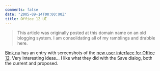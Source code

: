 ```yaml
---
comments: false
date: "2005-09-14T00:00:00Z"
title: Office 12 UI
---
```


> This article was originally posted at this domain name on an old blogging system.  I am consolidating all of my ramblings and drabble here.

[Bink.nu][2] has an entry with screenshots of the [new user interface for Office 12][2].  Very interesting ideas... I like what they did with the Save dialog, both the current and proposed.

[1]: http://www.bink.nu/
[2]: http://bink.nu/photos/news_article_images/category1015.aspx